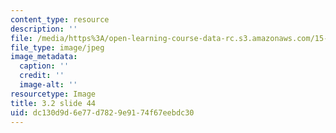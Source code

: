 ```yaml
---
content_type: resource
description: ''
file: /media/https%3A/open-learning-course-data-rc.s3.amazonaws.com/15-s21-nuts-and-bolts-of-business-plans-january-iap-2014/dc130d9d6e77d7829e9174f67eebdc30_Slide44.JPG
file_type: image/jpeg
image_metadata:
  caption: ''
  credit: ''
  image-alt: ''
resourcetype: Image
title: 3.2 slide 44
uid: dc130d9d-6e77-d782-9e91-74f67eebdc30
---
```

